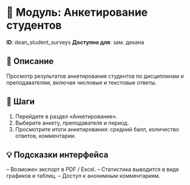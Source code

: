 # 📘 Модуль: Анкетирование студентов
**ID**: dean_student_surveys
**Доступно для**: зам. декана

## 📝 Описание
Просмотр результатов анкетирования студентов по дисциплинам и преподавателям, включая числовые и текстовые ответы.

## 🩜 Шаги
1. Перейдите в раздел «Анкетирование».
2. Выберите анкету, преподавателя и период.
3. Просмотрите итоги анкетирования: средний балл, количество ответов, комментарии.

## 💡 Подсказки интерфейса
– Возможен экспорт в PDF / Excel.
– Статистика выводится в виде графиков и таблиц.
– Доступ к анонимным комментариям.
